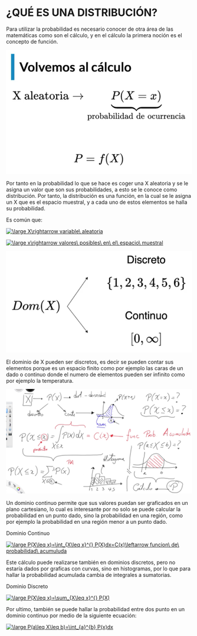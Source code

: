 # ¿QUÉ ES UNA DISTRIBUCIÓN?

Para utilizar la probabilidad es necesario conocer de otra área de las matemáticas como son el cálculo, y en el cálculo la primera noción es el concepto de función.

![](./imagenes/img11.png)

Por tanto en la probabilidad lo que se hace es coger una X aleatoria y se le asigna un valor que son sus probabilidades, a esto se le conoce como distribución. Por tanto, la distribución es una función, en la cual se le asigna un X que es el espacio muestral, y a cada uno de estos elementos se halla su probabilidad.

Es común que:

<a href="https://www.codecogs.com/eqnedit.php?latex=\dpi{120}&space;\bg_white&space;\large&space;X\rightarrow&space;variable\&space;aleatoria" target="_blank"><img src="https://latex.codecogs.com/gif.latex?\dpi{120}&space;\bg_white&space;\large&space;X\rightarrow&space;variable\&space;aleatoria" title="\large X\rightarrow variable\ aleatoria" /></a>

<a href="https://www.codecogs.com/eqnedit.php?latex=\dpi{120}&space;\bg_white&space;\large&space;x\rightarrow&space;valores\&space;posibles\&space;en\&space;el\&space;espacio\&space;muestral" target="_blank"><img src="https://latex.codecogs.com/gif.latex?\dpi{120}&space;\bg_white&space;\large&space;x\rightarrow&space;valores\&space;posibles\&space;en\&space;el\&space;espacio\&space;muestral" title="\large x\rightarrow valores\ posibles\ en\ el\ espacio\ muestral" /></a>

![](./imagenes/img12.png)

El dominio de X pueden ser discretos, es decir se pueden contar sus elementos porque es un espacio finito como por ejemplo las caras de un dado o continuo donde el numero de elementos pueden ser infinito como por ejemplo la temperatura.

![](./imagenes/img13.png)

Un dominio continuo permite que sus valores puedan ser graficados en un plano cartesiano, lo cual es interesante por no solo se puede calcular la probabilidad en un punto dado, sino la probabilidad en una región, como por ejemplo la probabilidad en una región menor a un punto dado.

Dominio Continuo

<a href="https://www.codecogs.com/eqnedit.php?latex=\dpi{120}&space;\bg_white&space;\large&space;P(X\leq&space;x)=\int_{X\leq&space;x}^{}&space;P(X)dx=C(x)\leftarrow&space;funcion\&space;de\&space;probabilidad\&space;acumuluda" target="_blank"><img src="https://latex.codecogs.com/gif.latex?\dpi{120}&space;\bg_white&space;\large&space;P(X\leq&space;x)=\int_{X\leq&space;x}^{}&space;P(X)dx=C(x)\leftarrow&space;funcion\&space;de\&space;probabilidad\&space;acumuluda" title="\large P(X\leq x)=\int_{X\leq x}^{} P(X)dx=C(x)\leftarrow funcion\ de\ probabilidad\ acumuluda" /></a>

Este cálculo puede realizarse también en dominios discretos, pero no estaría dados por graficas con curvas, sino en histogramas, por lo que para hallar la probabilidad acumulada cambia de integrales a sumatorias.


Dominio Discreto

<a href="https://www.codecogs.com/eqnedit.php?latex=\dpi{120}&space;\bg_white&space;\large&space;P(X\leq&space;x)=\sum_{X\leq&space;x}^{}&space;P(X)" target="_blank"><img src="https://latex.codecogs.com/gif.latex?\dpi{120}&space;\bg_white&space;\large&space;P(X\leq&space;x)=\sum_{X\leq&space;x}^{}&space;P(X)" title="\large P(X\leq x)=\sum_{X\leq x}^{} P(X)" /></a>

Por ultimo, también se puede hallar la probabilidad entre dos punto en un dominio continuo por medio de la siguiente ecuación:

<a href="https://www.codecogs.com/eqnedit.php?latex=\dpi{120}&space;\bg_white&space;\large&space;P(a\leq&space;X\leq&space;b)=\int_{a}^{b}&space;P(x)dx" target="_blank"><img src="https://latex.codecogs.com/gif.latex?\dpi{120}&space;\bg_white&space;\large&space;P(a\leq&space;X\leq&space;b)=\int_{a}^{b}&space;P(x)dx" title="\large P(a\leq X\leq b)=\int_{a}^{b} P(x)dx" /></a>